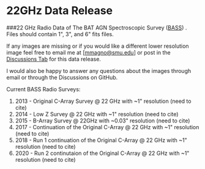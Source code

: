 # 22GHz Data Release 
###22 GHz Radio Data of The BAT AGN Spectroscopic Survey ([BASS](https://www.bass-survey.com/)) . Files should contain 1", 3", and 6" fits files.

If any images are missing or if you would like a different lower resolution image feel free to email me at [mmagno@smu.edu] or post in the [Discussions Tab](https://github.com/maconmagno/22GHz/discussions) for this data release. 

I would also be happy to answer any questions about the images through email or through the Discussions on GitHub. 

Current BASS Radio Surveys: 
  1. 2013 - Original C-Array Survey @ 22 GHz with ~1" resolution                    (need to cite)
  2. 2014 - Low Z Survey @ 22 GHz with ~1" resolution                               (need to cite)
  3. 2015 - B-Array Survey @ 22GHz with ~0.03" resolution                           (need to cite)
  4. 2017 - Continuation of the Original C-Array @ 22 GHz with ~1" resolution       (need to cite)
  5. 2018 - Run 1 continuation of the Original C-Array @ 22 GHz with ~1" resolution (need to cite)
  6. 2020 - Run 2 continutaion of the Original C-Array @ 22 GHz with ~1" resolution (need to cite)
